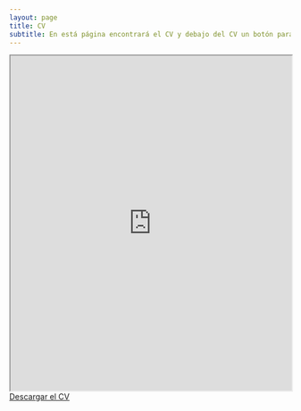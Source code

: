 ```yaml
---
layout: page
title: CV
subtitle: En está página encontrará el CV y debajo del CV un botón para descargar el CV
---
```

<div id="intro" style="text-align: justify;">
    <iframe src="https://github.com/davecas1/davecas1.github.io/4bb76b890a1a4dd35dd553b455490891f4831fb3/CV%20DAVID%20VELOSO%20CASTELL%C3%93.pdf" width="100%" height="600px"></iframe>
    <a href="https://github.com/davecas1/davecas1.github.io/raw/4bb76b890a1a4dd35dd553b455490891f4831fb3/CV%20DAVID%20VELOSO%20CASTELL%C3%93.pdf" download>Descargar el CV</a>
</div>
